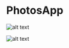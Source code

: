 # PhotosApp


![alt text](https://github.com/opexcode/restapi/blob/main/ph1.png)

![alt text](https://github.com/opexcode/restapi/blob/main/ph2.png)
